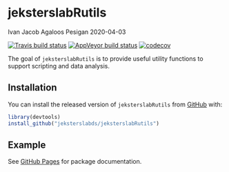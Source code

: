 jeksterslabRutils
================
Ivan Jacob Agaloos Pesigan
2020-04-03

<!-- README.md is generated from README.Rmd. Please edit that file -->

<!-- badges: start -->

[![Travis build
status](https://travis-ci.org/jeksterslabds/jeksterslabRutils.svg?branch=master)](https://travis-ci.org/jeksterslabds/jeksterslabRutils)
[![AppVeyor build
status](https://ci.appveyor.com/api/projects/status/github/jeksterslabds/jeksterslabRutils?branch=master&svg=true)](https://ci.appveyor.com/project/jeksterslabds/jeksterslabRutils)
[![codecov](https://codecov.io/github/jeksterslabds/jeksterslabRutils/branch/master/graphs/badge.svg)](https://codecov.io/github/jeksterslabds/jeksterslabRutils)
<!-- badges: end -->

The goal of `jeksterslabRutils` is to provide useful utility functions
to support scripting and data analysis.

## Installation

You can install the released version of `jeksterslabRutils` from
[GitHub](https://github.com/jeksterslabds/jeksterslabRutils) with:

``` r
library(devtools)
install_github("jeksterslabds/jeksterslabRutils")
```

## Example

See [GitHub Pages](https://jeksterslabds.github.io/jeksterslabRutils/)
for package documentation.
